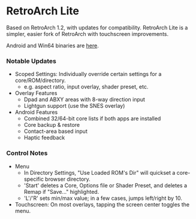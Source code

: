 # RetroArch Lite

Based on RetroArch 1.2, with updates for compatibility.
RetroArch Lite is a simpler, easier fork of RetroArch with touchscreen improvements.

Android and Win64 binaries are [here](https://drive.google.com/open?id=1QjhAOmM9OOP0JX0Me5I1eEbpbFsSZk9I).

### Notable Updates
* Scoped Settings: Individually override certain settings for a core/ROM/directory.
  * e.g. aspect ratio, input overlay, shader preset, etc.
* Overlay Features
  * Dpad and ABXY areas with 8-way direction input
  * Lightgun support (use the SNES overlay)
* Android Features
  * Combined 32/64-bit core lists if both apps are installed
  * Core backup & restore
  * Contact-area based input
  * Haptic feedback

### Control Notes
* Menu
  * In Directory Settings, "Use Loaded ROM's Dir" will quickset a core-specific browser directory.
  * 'Start' deletes a Core, Options file or Shader Preset, and deletes a Remap if "Save..." highlighted.
  * 'L'/'R' sets min/max value; in a few cases, jumps left/right by 10.
* Touchscreen: On most overlays, tapping the screen center toggles the menu.